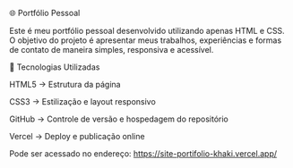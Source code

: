 🌐 Portfólio Pessoal

Este é meu portfólio pessoal desenvolvido utilizando apenas HTML e CSS. O objetivo do projeto é apresentar meus trabalhos, experiências e formas de contato de maneira simples, responsiva e acessível.

🚀 Tecnologias Utilizadas

HTML5 → Estrutura da página

CSS3 → Estilização e layout responsivo

GitHub → Controle de versão e hospedagem do repositório

Vercel → Deploy e publicação online

Pode ser acessado no endereço: https://site-portifolio-khaki.vercel.app/
